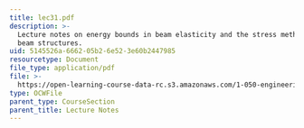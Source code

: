 ```yaml
---
title: lec31.pdf
description: >-
  Lecture notes on energy bounds in beam elasticity and the stress method for
  beam structures.
uid: 5145526a-6662-05b2-6e52-3e60b2447985
resourcetype: Document
file_type: application/pdf
file: >-
  https://open-learning-course-data-rc.s3.amazonaws.com/1-050-engineering-mechanics-i-fall-2007/5145526a666205b26e523e60b2447985_lec31.pdf
type: OCWFile
parent_type: CourseSection
parent_title: Lecture Notes
---
```

